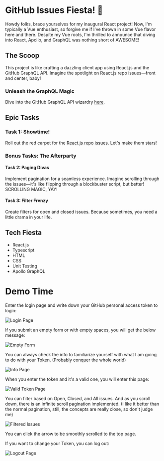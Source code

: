 # GitHub Issues Fiesta! 🎉

Howdy folks, brace yourselves for my inaugural React project! Now, I'm typically a Vue enthusiast, so forgive me if I've thrown in some Vue flavor here and there. Despite my Vue roots, I'm thrilled to announce that diving into React, Apollo, and GraphQL was nothing short of AWESOME!

## The Scoop

This project is like crafting a dazzling client app using React.js and the GitHub GraphQL API. Imagine the spotlight on React.js repo issues—front and center, baby!

### Unleash the GraphQL Magic

Dive into the GitHub GraphQL API wizardry [here](https://docs.github.com/en/graphql/overview/explorer).

## Epic Tasks

### Task 1: Showtime!

Roll out the red carpet for the [React.js repo issues](https://github.com/reactjs/reactjs.org/issues). Let's make them stars!

### Bonus Tasks: The Afterparty

#### Task 2: Paging Divas

Implement pagination for a seamless experience. Imagine scrolling through the issues—it's like flipping through a blockbuster script, but better! SCROLLING MAGIC, YAY!

#### Task 3: Filter Frenzy

Create filters for open and closed issues. Because sometimes, you need a little drama in your life.

## Tech Fiesta

-   React.js
-   Typescript
-   HTML
-   CSS
-   Unit Testing
-   Apollo GraphQL

# Demo Time

Enter the login page and write down your GitHub personal access token to login:

![Login Page](https://github.com/danieelbog/Homelike-GitIs/assets/54244808/f439616c-6e22-41cf-8d82-b669fbf2d575)

If you submit an empty form or with empty spaces, you will get the below message:

![Empty Form](https://github.com/danieelbog/Homelike-GitIs/assets/54244808/f4b291ee-390e-45e2-80c5-7ea73aaf726d)

You can always check the info to familiarize yourself with what I am going to do with your Token. (Probably conquer the whole world)

![Info Page](https://github.com/danieelbog/Homelike-GitIs/assets/54244808/951d6a60-99d3-46b6-88af-fe002890a237)

When you enter the token and it's a valid one, you will enter this page:

![Valid Token Page](https://github.com/danieelbog/Homelike-GitIs/assets/54244808/1c78722e-cfaf-417b-95b9-460244f3e6f5)

You can filter based on Open, Closed, and All issues. And as you scroll down, there is an infinite scroll pagination implemented. (I like it better than the normal pagination, still, the concepts are really close, so don't judge me)

![Filtered Issues](https://github.com/danieelbog/Homelike-GitIs/assets/54244808/9cbb3b41-2b73-455f-bd29-816f86061587)

You can click the arrow to be smoothly scrolled to the top page.

If you want to change your Token, you can log out:

![Logout Page](https://github.com/danieelbog/Homelike-GitIs/assets/54244808/d4f8357e-a92a-4282-83c8-c1f333d82787)
